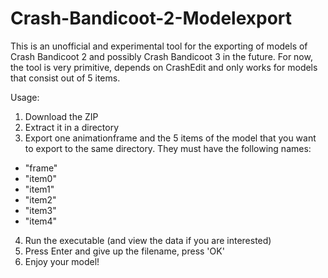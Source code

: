 # Crash-Bandicoot-2-Modelexport
This is an unofficial and experimental tool for the exporting of models of Crash Bandicoot 2 and possibly Crash Bandicoot 3 in the future. For now, the tool is very primitive, depends on CrashEdit and only works for models that consist out of 5 items.

Usage:

1. Download the ZIP
2. Extract it in a directory
3. Export one animationframe and the 5 items of the model that you want to export to the same directory. They must have the following names:
  - "frame"
  - "item0"
  - "item1"
  - "item2"
  - "item3"
  - "item4"

4. Run the executable (and view the data if you are interested)
5. Press Enter and give up the filename, press 'OK'
7. Enjoy your model!
